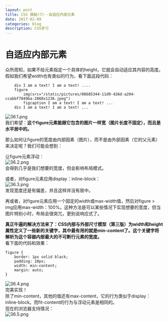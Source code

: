 ```yaml
---
layout: post
title: CSS 揭秘(7)--自适应内部元素   
date: 2017-02-09
categories: blog
description: CSS学习
---
```


# 自适应内部元素         
众所周知，如果不给元素指定一个具体的height，它就会自动适应其内容的高度。假如我们希望width也有类似的行为，看下面这段代码：         

```
	div I am a text! I am a text! ....
	figure
		img(src="/static/pictures/08685344-11d9-426d-a204-ccabbf7049ba-2060x1236.jpeg")
		figcaption I am a text! I am a text! ...
	div I am a text! I am a text! ...
```
![36.1.png](http://upload-images.jianshu.io/upload_images/3001083-3d4757d3b33f8c65.png?imageMogr2/auto-orient/strip%7CimageView2/2/w/1240)         
我们希望：**这个figure元素能跟它包含的图片一样宽（图片长度不固定），而且是水平居中的。**         

那么如何让figure的宽度由内部因素（图片），而不是由外部因素（它的父元素）来决定呢？我们可能会想到：         

让figure元素浮动：         
![36.2.png](http://upload-images.jianshu.io/upload_images/3001083-ec10238d511eb1d2.png?imageMogr2/auto-orient/strip%7CimageView2/2/w/1240)         
会得到几乎是我们想要的宽度，但会影响布局模式。         

或者，对figure元素应用display：inline-block：         
![36.3.png](http://upload-images.jianshu.io/upload_images/3001083-d733f9feb977b9bc.png?imageMogr2/auto-orient/strip%7CimageView2/2/w/1240)         
发现宽度还是有偏差，并且这样并没有居中。         

再或者，对figure元素应用一个固定的width或max-width值，然后对figure > img应用max-width：100%。这种方法是可以某些情况下实现想要的宽度，但当图片特别小时，布局会很突兀，更别说响应式了。         

**真正牛逼的解决方法来了：CSS内部与外部尺寸模型（第三版）为width和height属性定义了一些新的关键字，其中最有用的就是min-content了。这个关键字将解析为这个容器内部最大的不可断行元素的宽度。**         
看下面的代码和效果：         

```
figure {
	border: 1px solid black;
	padding: 10px;
	width: min-content;
	margin: auto;
}
```

![36.4.png](http://upload-images.jianshu.io/upload_images/3001083-47b1adcd10b3f5af.png?imageMogr2/auto-orient/strip%7CimageView2/2/w/1240)         
完美实现！         
除了min-content，其他的值还有max-content，它的行为类似于display：inline-block。而fit-content的行为与浮动元素是相同的。         
现在的浏览器支持情况：         
![36.5.png](http://upload-images.jianshu.io/upload_images/3001083-794539f7f1ff4573.png?imageMogr2/auto-orient/strip%7CimageView2/2/w/1240)         
